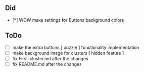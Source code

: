 ## Did

-   [*] WOW make settings for Buttons background colors

## ToDo

-   [ ] make the extra buttons [ puzzle ] functionality implementation
-   [ ] make background image for clusters [ hidden feature ]
-   [ ] fix First-cluster.md after the changes
-   [ ] fix README.md after the changes
